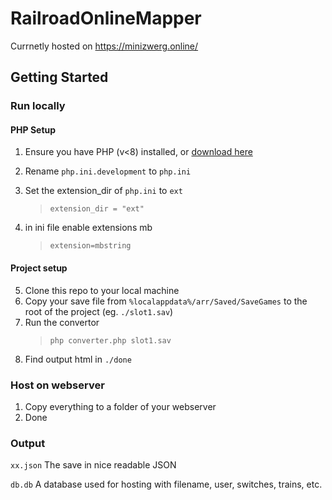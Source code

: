 # RailroadOnlineMapper

Currnetly hosted on https://minizwerg.online/

## Getting Started

### Run locally

#### PHP Setup

1. Ensure you have PHP (v<8) installed, or [download here](https://windows.php.net/downloads/releases/php-7.4.25-Win32-vc15-x64.zip)

2. Rename `php.ini.development` to `php.ini`
3. Set the extension_dir of `php.ini` to `ext`

   > `extension_dir = "ext"`

4. in ini file enable extensions mb
   > `extension=mbstring`

#### Project setup

5. Clone this repo to your local machine
6. Copy your save file from `%localappdata%/arr/Saved/SaveGames` to the root of the project (eg. `./slot1.sav`)
7. Run the convertor
   > `php converter.php slot1.sav`
8. Find output html in `./done`

### Host on webserver

1. Copy everything to a folder of your webserver
2. Done

### Output

`xx.json`
The save in nice readable JSON

`db.db`
A database used for hosting with filename, user, switches, trains, etc.
